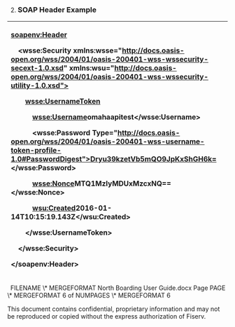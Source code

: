 ﻿

   2. ### **SOAP Header Example**


|<p><soapenv:Header></p><p>`  `<wsse:Security xmlns:wsse="http://docs.oasis-open.org/wss/2004/01/oasis-200401-wss-wssecurity-secext-1.0.xsd" xmlns:wsu="http://docs.oasis-open.org/wss/2004/01/oasis-200401-wss-wssecurity-utility-1.0.xsd"></p><p>`    `<wsse:UsernameToken></p><p>`      `<wsse:Username>omahaapitest</wsse:Username></p><p>`      `<wsse:Password Type="http://docs.oasis-open.org/wss/2004/01/oasis-200401-wss-username-token-profile-1.0#PasswordDigest">Dryu39kzetVb5mQO9JpKxShGH6k=</wsse:Password></p><p>`      `<wsse:Nonce>MTQ1MzIyMDUxMzcxNQ==</wsse:Nonce></p><p>`      `<wsu:Created>2016-01-14T10:15:19.143Z</wsu:Created></p><p>`    `</wsse:UsernameToken></p><p>`  `</wsse:Security></p><p></soapenv:Header></p>|
| :- |



` `FILENAME   \\* MERGEFORMAT North Boarding User Guide.docx		Page  PAGE   \\* MERGEFORMAT 6 of  NUMPAGES   \\* MERGEFORMAT 6

This document contains confidential, proprietary information and may not be reproduced or copied without the express authorization of Fiserv. 
